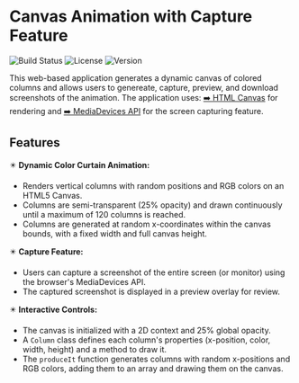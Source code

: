 # Canvas Animation with Capture Feature

![Build Status](https://img.shields.io/badge/build-passing-brightgreen)
![License](https://img.shields.io/badge/license-MIT-blue.svg)
![Version](https://img.shields.io/badge/version-1.0.0-orange)

This web-based application generates a dynamic canvas of colored columns and allows users to genereate, capture, preview, and download screenshots of the animation. The application uses: [➡️ HTML Canvas](https://developer.mozilla.org/en-US/docs/Web/API/Canvas_API) for rendering and [➡️ MediaDevices API](https://developer.mozilla.org/en-US/docs/Web/API/MediaDevices) for the screen capturing feature.

## Features

✴️ **Dynamic Color Curtain Animation:**

- Renders vertical columns with random positions and RGB colors on an HTML5 Canvas.
- Columns are semi-transparent (25% opacity) and drawn continuously until a maximum of 120 columns is reached.
- Columns are generated at random x-coordinates within the canvas bounds, with a fixed width and full canvas height.
  
✴️ **Capture Feature:**

- Users can capture a screenshot of the entire screen (or monitor) using the browser's MediaDevices API.
- The captured screenshot is displayed in a preview overlay for review.
  
✴️ **Interactive Controls:**

- The canvas is initialized with a 2D context and 25% global opacity.
- A `Column` class defines each column's properties (x-position, color, width, height) and a method to draw it.
- The `produceIt` function generates columns with random x-positions and RGB colors, adding them to an array and drawing them on the canvas.


